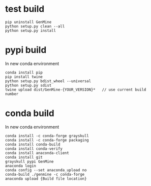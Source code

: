 # test build
```
pip uninstall GenMine
python setup.py clean --all
python setup.py install
```
# pypi build
In new conda environment
```
conda install pip
pip install twine
python setup.py bdist_wheel --universal
python setup.py sdist
twine upload dist/GenMine-{YOUR_VERSION}* 	// use current build number
```
# conda build
In new conda environment
```
conda install -c conda-forge grayskull
conda install -c conda-forge packaging
conda install conda-build
conda install conda-verify
conda install anaconda-client
conda install git
grayskull pypi GenMine
anaconda login
conda config --set anaconda_upload no
conda-build ./genmine -c conda-forge
anaconda upload {Build file location}
```
